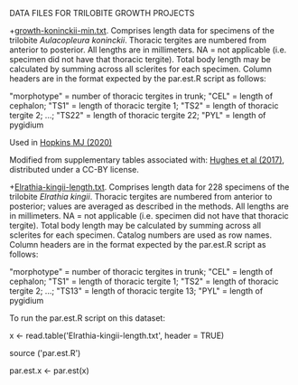 DATA FILES FOR TRILOBITE GROWTH PROJECTS

+[growth-koninckii-min.txt](growth-koninckii-min.txt). Comprises length data for specimens of the trilobite <i>Aulacopleura koninckii</i>. Thoracic tergites are numbered from anterior to posterior.  All lengths are in millimeters. NA = not applicable (i.e. specimen did not have that thoracic tergite). Total body length may be calculated by summing across all sclerites for each specimen. Column headers are in the format expected by the par.est.R script as follows:

"morphotype" = number of thoracic tergites in trunk; "CEL" = length of cephalon; "TS1" = length of thoracic tergite 1; "TS2" = length of thoracic tergite 2; ...; "TS22" = length of thoracic tergite 22; "PYL" = length of pygidium

Used in [Hopkins MJ (2020)](https://paleorxiv.org/zt642/)

Modified from supplementary tables associated with: [Hughes et al (2017)](https://www.frontiersin.org/articles/10.3389/fevo.2017.00037/full), distributed under a CC-BY license.

+[Elrathia-kingii-length.txt](Elrathia-kingii-length.txt). Comprises length data for 228 specimens of the trilobite <i>Elrathia kingii</i>. Thoracic tergites are numbered from anterior to posterior; values are averaged as described in the methods.  All lengths are in millimeters. NA = not applicable (i.e. specimen did not have that thoracic tergite). Total body length may be calculated by summing across all sclerites for each specimen. Catalog numbers are used as row names. Column headers are in the format expected by the par.est.R script as follows:

"morphotype" = number of thoracic tergites in trunk; "CEL" = length of cephalon; "TS1" = length of thoracic tergite 1; "TS2" = length of thoracic tergite 2; ...; "TS13" = length of thoracic tergite 13; "PYL" = length of pygidium

To run the par.est.R script on this dataset:

x <- read.table('Elrathia-kingii-length.txt', header = TRUE)

source ('par.est.R')

par.est.x <- par.est(x)
